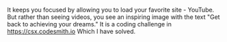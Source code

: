 It keeps you focused by allowing you to load your favorite site - YouTube. But rather than seeing videos, you see an inspiring image with the text "Get back to achieving your dreams."
It is a coding challenge in https://csx.codesmith.io Which I have solved.

